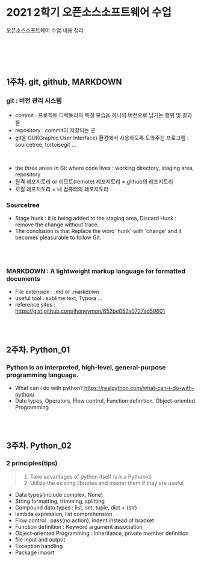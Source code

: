 # 2021 2학기 오픈소스소프트웨어 수업 
오픈소스소프트웨어 수업 내용 정리  

<br><br><br><br>

## 1주차. git, github, MARKDOWN
### git : 버전 관리 시스템
* commit : 프로젝트 디렉토리의 특정 모습을 하나의 버전으로 남기는 행위 및 결과물
* repository : commit이 저장되는 곳
* git을 GUI(Graphic User Interface) 환경에서 사용하도록 도와주는 프로그램 : sourcetree, tortoisegit ...  

<br>

* the three areas in Git where code lives : working directory, staging area, repository
* 원격 레포지토리 or 리모트(remote) 레포지토리 = github의 레포지토리 
* 로컬 레포지토리 = 내 컴퓨터의 레포지토리 

### Sourcetree
* Stage hunk : it is being added to the staging area, Discard Hunk : remove the change without trace.  
* The conclusion is that Replace the word 'hunk' with 'change' and it becomes pleasurable to follow Git.


<br><br>

### MARKDOWN : A lightweight markup language for formatted documents
* File extension : .md or .markdown
* useful tool : sublime text, Typora ... 
* reference sites : <https://gist.github.com/ihoneymon/652be052a0727ad59601>

<br><br>

## 2주차. Python_01
### Python is an interpreted, high-level, general-purpose programming language.
* What can i do with python? <https://realpython.com/what-can-i-do-with-python/>
* Date types, Operators, Flow control, Function definition, Object-oriented Programming


<br><br>

## 3주차. Python_02
### 2 principles(tips)
> 1. Take advantages of python itself (a.k.a Pythonic)
> 2. Utilize the existing libraries and master them if they are useful  

* Data types(include complex, None) 
* String formatting, trimming, splitting
* Compound data types : list, set, tuple, dict  + (str)
* lambda expression, list comprehension
* Flow control : pass(no action), indent instead of bracket
* Function definition : Keyword argument association
* Object-oriented Programming : inheritance, private member definition
* file input and output
* Exception handling
* Package import
